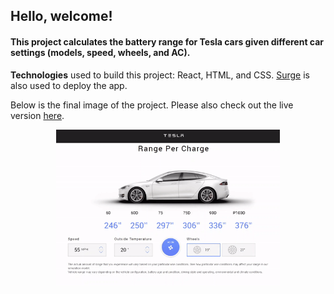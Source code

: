 <h2>Hello, welcome!</h2>
<h4>This project calculates the battery range for Tesla cars given different car settings (models, speed, wheels, and AC).</h4>

<b>Technologies</b> used to build this project: React, HTML, and CSS. [Surge](surge.sh) is also used to deploy the app.  

Below is the final image of the project. Please also check out the live version [here](http://tram-tesla-car-battery-calculator.surge.sh/).

<p align="center">
  <img style="width:700;height:250px;" src="src/assets/final-gif.gif"/>
 </p>
